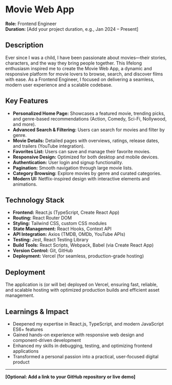# Movie Web App

**Role:** Frontend Engineer  
**Duration:** [Add your project duration, e.g., Jan 2024 – Present]

## Description
Ever since I was a child, I have been passionate about movies—their stories, characters, and the way they bring people together. This lifelong enthusiasm inspired me to create the Movie Web App, a dynamic and responsive platform for movie lovers to browse, search, and discover films with ease. As a Frontend Engineer, I focused on delivering a seamless, modern user experience and a scalable codebase.

## Key Features
- **Personalized Home Page:** Showcases a featured movie, trending picks, and genre-based recommendations (Action, Comedy, Sci-Fi, Nollywood, and more).
- **Advanced Search & Filtering:** Users can search for movies and filter by genre.
- **Movie Details:** Detailed pages with overviews, ratings, release dates, and trailers (YouTube integration).
- **Favorites List:** Users can save and manage their favorite movies.
- **Responsive Design:** Optimized for both desktop and mobile devices.
- **Authentication:** User login and signup functionality.
- **Pagination:** Smooth navigation through large movie lists.
- **Category Browsing:** Explore movies by genre and curated categories.
- **Modern UI:** Netflix-inspired design with interactive elements and animations.

## Technology Stack
- **Frontend:** React.js (TypeScript, Create React App)
- **Routing:** React Router DOM
- **Styling:** Tailwind CSS, custom CSS modules
- **State Management:** React Hooks, Context API
- **API Integration:** Axios (TMDB, OMDb, YouTube APIs)
- **Testing:** Jest, React Testing Library
- **Build Tools:** React Scripts, Webpack, Babel (via Create React App)
- **Version Control:** Git, GitHub
- **Deployment:** Vercel (for seamless, production-grade hosting)

## Deployment
The application is (or will be) deployed on Vercel, ensuring fast, reliable, and scalable hosting with optimized production builds and efficient asset management.

## Learnings & Impact
- Deepened my expertise in React.js, TypeScript, and modern JavaScript ES6+ features  
- Gained hands-on experience with responsive web design and component-driven development  
- Enhanced my skills in debugging, testing, and optimizing frontend applications  
- Transformed a personal passion into a practical, user-focused digital product

---

**[Optional: Add a link to your GitHub repository or live demo]** 